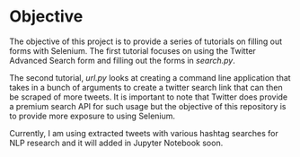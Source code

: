 # Objective 

The objective of this project is to provide a series of tutorials on filling out forms with Selenium. The first tutorial focuses on using the Twitter Advanced Search form and filling out the forms in *search.py*. 

The second tutorial, *url.py* looks at creating a command line application that takes in a bunch of arguments to create a twitter search link that can then be scraped of more tweets. It is important to note that Twitter does provide a premium search API for such usage but the objective of this repository is to provide more exposure to using Selenium. 

Currently, I am using extracted tweets with various hashtag searches for NLP research and it will added in Jupyter Notebook soon. 